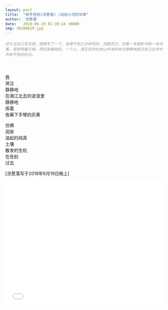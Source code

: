 ```yaml
---
layout: post
title:  "挥手告别(凉葱落) /远在小河的对岸"
author: '凉葱落'
date:   2018-06-19 01:30:18 +0800
img: 20180619.jpg
---
```

<h5 style="color:#999; font-size:12px;font-weight:300">好久没自己写东西，随便写了一下，发费不到三分钟写的，充数而已。在看一本摄影书和一本诗集，很想带着它两，然后背着相机，一个人，漫无目的在依山伴海的地方静静地度过自己生命中所有不悦的时光。</h5>
<br>
<br>
我<br>
哭泣<br>
静静地<br>
在湘江北去的波浪里<br>
静静地<br>
挥着<br>
夜幕下手臂的灰黄<br>

仿佛<br>
润泉<br>
滋起的纯真<br>
土壤<br>
散发的生机<br>
在告别<br>
过去<br>



[凉葱落写于2018年6月19日晚上]


<iframe frameborder="0" src="//music.163.com/outchain/player?type=0&id=2278325554&auto=1&height=430" allowfullscreen style="width:100%;height:400px"></iframe>
